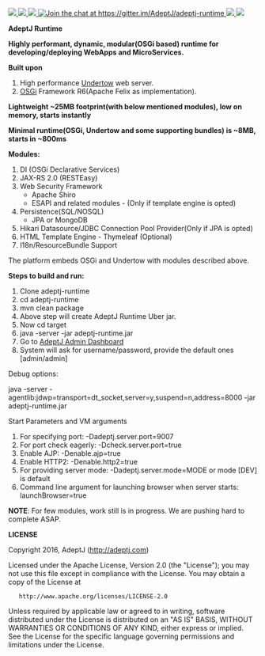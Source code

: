 <p>
  
  <a href="http://www.apache.org/licenses/LICENSE-2.0">
   <img src="https://img.shields.io/badge/license-Apache%202-blue.svg">  
  </a>
  
  <a href="http://osgi.org">
   <img src="https://img.shields.io/badge/OSGi-R6-f08d1c.svg?style=flat">
  </a>
  
  <a href="https://maven.apache.org">
    <img src="https://img.shields.io/maven-central/v/org.apache.maven/apache-maven.svg">
  </a>
  
  <a href="https://gitter.im/AdeptJ/adeptj-runtime?utm_source=badge&amp;utm_medium=badge&amp;utm_campaign=pr-badge&amp;utm_content=badge">
    <img src="https://camo.githubusercontent.com/64af58db769a4ad81ae61fac30422b835f495326/68747470733a2f2f6261646765732e6769747465722e696d2f41646570744a2f61646570746a2d72756e74696d652e737667" alt="Join the chat at https://gitter.im/AdeptJ/adeptj-runtime" data-canonical-src="https://badges.gitter.im/AdeptJ/adeptj-runtime.svg" style="max-width:100%;">
  </a>
    
  <a href="https://twitter.com/Adept_J">
     <img src="https://img.shields.io/badge/twitter-AdeptJ-f08d1c.svg?style=social&style=flat"> 
  </a>
  
  <a href="https://travis-ci.org/AdeptJ/adeptj-runtime/builds">
     <img src="https://api.travis-ci.org/AdeptJ/adeptj-runtime.svg?branch=master&style=flat">
  </a>

</p>

**AdeptJ Runtime**

**Highly performant, dynamic, modular(OSGi based) runtime for developing/deploying WebApps and MicroServices.**

**Built upon**

1. High performance [Undertow](http://undertow.io/) web server.
2. [OSGi](https://www.osgi.org) Framework R6(Apache Felix as implementation).

**Lightweight ~25MB footprint(with below mentioned modules), low on memory, starts instantly**

**Minimal runtime(OSGi, Undertow and some supporting bundles) is ~8MB, starts in ~800ms**

**Modules:**

1. DI (OSGi Declarative Services)
2. JAX-RS 2.0 (RESTEasy)
3. Web Security Framework
   - Apache Shiro
   - ESAPI and related modules - (Only if template engine is opted)
4. Persistence(SQL/NOSQL)
   - JPA or MongoDB
5. Hikari Datasource/JDBC Connection Pool Provider(Only if JPA is opted)
6. HTML Template Engine - Thymeleaf (Optional)
7. I18n/ResourceBundle Support


The platform embeds OSGi and Undertow with modules described above.

**Steps to build and run:**

1. Clone adeptj-runtime
2. cd adeptj-runtime
3. mvn clean package
4. Above step will create AdeptJ Runtime Uber jar.
4. Now cd target
5. java -server -jar adeptj-runtime.jar
6. Go to [AdeptJ Admin Dashboard](http://localhost:9007/admin/dashboard)
7. System will ask for username/password, provide the default ones [admin/admin]

Debug options:

java -server -agentlib:jdwp=transport=dt_socket,server=y,suspend=n,address=8000 -jar adeptj-runtime.jar

Start Parameters and VM arguments

1. For specifying port: -Dadeptj.server.port=9007
2. For port check eagerly: -Dcheck.server.port=true
3. Enable AJP: -Denable.ajp=true
4. Enable HTTP2: -Denable.http2=true
5. For providing server mode: -Dadeptj.server.mode=MODE or mode [DEV] is default
6. Command line argument for launching browser when server starts: launchBrowser=true

**NOTE**: For few modules, work still is in progress. We are pushing hard to complete ASAP.

**LICENSE**

   Copyright 2016, AdeptJ (http://adeptj.com)
   
   Licensed under the Apache License, Version 2.0 (the "License");
   you may not use this file except in compliance with the License.
   You may obtain a copy of the License at
 
       http://www.apache.org/licenses/LICENSE-2.0
 
   Unless required by applicable law or agreed to in writing, software
   distributed under the License is distributed on an "AS IS" BASIS,
   WITHOUT WARRANTIES OR CONDITIONS OF ANY KIND, either express or implied.
   See the License for the specific language governing permissions and
   limitations under the License.


